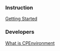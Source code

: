 ### Instruction

[Getting Started](getting-started/getting-started)

### Developers

[What is CPEnvironment](topics/what-is-cpenvironment)
